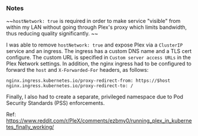 ### Notes

~~`hostNetwork: true` is required in order to make service "visible" from within my LAN without going through Plex's proxy which limits bandwidth, thus reducing quality significantly. ~~

I was able to remove `hostNetwork: true` and expose Plex via a `ClusterIP` service and an ingress. The ingress has a custom DNS name and a TLS cert configure. The custom URL is specified in `Custom server access URLs` in the Plex Network settings. In addition, the nginx ingress had to be configured to forward the `host` and `X-Forwarded-For` headers, as follows:

```
nginx.ingress.kubernetes.io/proxy-redirect-from: https://$host
nginx.ingress.kubernetes.io/proxy-redirect-to: /
```

Finally, I also had to create a separate, privileged namespace due to Pod Security Standards (PSS) enforcements.

Ref: https://www.reddit.com/r/PleX/comments/ezbmy0/running_plex_in_kubernetes_finally_working/
